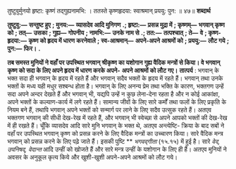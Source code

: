  

तुष्टुवुर्मुनयो हृष्टा: कृष्णं तद्गुह्यनामभि: । ततस्ते कृष्णहृदया: स्वाश्रमान् प्रययु: पुन: ॥ ४७॥ **शब्दार्थ** 

**तुष्टुवु:—** **सन्तुष्ट हुए** **; मुनय:—** **व्यासदेव आदि मुनिगण** **.; हृष्टा:—** **प्रसन्न मुद्रा में** **; कृष्णम्—** **भगवान् कृष्ण को** **; तत्—** **उसका** **; गुह्य—** **गोपनीय** **; नामभि:—** **उनके नाम से** **.; तत:—** **तत्पश्चात्** **; ते—** **वे** **; कृष्ण-हृदया:—** **कृष्ण को हृदय में धारण** **करनेवाले** **; स्व-आश्रमान्—** **अपने-अपने आश्रमों को** **; प्रययु:—** **लौट गये** **; पुन:—** **फिर।** **.** 

**तब समस्त मुनियों ने वहाँ पर उपस्थित भगवान् श्रीकृष्ण का यशोगान गुह्य वैदिक** **मन्त्रों से किया। वे भगवान् कृष्ण को सदा के लिए अपने हृदय में धारण करके अपने-** **अपने आश्रमों को लौट गए।** **तात्पर्य** : भगवान् के भक्त सदा ही भगवान् के हृदय में रहते हैं और भगवान् सदैव भक्तों के हृदय में रहते हैं। भगवान् तथा उनके भक्तों के मध्य यही मधुर सश्बन्ध होता है। भगवान् के लिए अनन्य प्रेम तथा भक्ति के कारण, भक्तगण उन्हें सदा अपने अन्दर देखते हैं और भगवान् भी, यद्यपि उन्हें न कुछ लेना-देना रहता है और न कोई आकांक्षा, अपने भक्तों के कल्याण-कार्य में लगे रहते हैं। सामान्य जीवों के लिए सारे कर्मों तथा फलों के लिए प्रकृति के नियम बने हैं, तथापि भगवान् अपने भक्तों को सन्मार्ग पर लाने के लिए सदैव उत्सुक रहते हैं। अतएव भक्तगण भगवान् की सीधी देख-रेख में रहते हैं, और भगवान् भी स्वेच्छा से अपने आपको भक्तों की देख-रेख में ही रखते हैं। चूँकि व्यासदेव आदि सारे मुनि भगवान् के भक्त थे, अतएव अन्त्येष्टि- क्रिया के बाद सबों ने वहाँ पर उपस्थित भगवान् कृष्ण को प्रसन्न करने के लिए वैदिक मन्त्रों का उच्चारण किया। सारे वैदिक मन्त्र भगवान् को प्रसन्न करने के लिए पढ़े जाते हैं। इसकी पुष्टि ** *भगवद्गीता* (१५.१५) में हुई है। सारे *वेद, उपनिषद्, वेदान्त* आदि उन्हीं को खोजते हैं और सारे मन्त्र उन्हीं के यशोगान के लिए ही हैं। अतएव मुनियों ने अवसर के अनुकूल कृत्य किये और खुशी-खुशी अपने-अपने आश्रमों को लौट गये। 